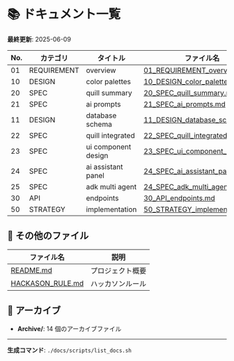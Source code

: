 # 📚 ドキュメント一覧

**最終更新**: 2025-06-09

| No. | カテゴリ | タイトル | ファイル名 |
|-----|----------|----------|-----------|
| 01 | REQUIREMENT | overview | [01_REQUIREMENT_overview.md](docs/01_REQUIREMENT_overview.md) |
| 10 | DESIGN | color palettes | [10_DESIGN_color_palettes.md](docs/10_DESIGN_color_palettes.md) |
| 20 | SPEC | quill summary | [20_SPEC_quill_summary.md](docs/20_SPEC_quill_summary.md) |
| 21 | SPEC | ai prompts | [21_SPEC_ai_prompts.md](docs/21_SPEC_ai_prompts.md) |
| 11 | DESIGN | database schema | [11_DESIGN_database_schema.md](docs/11_DESIGN_database_schema.md) |
| 22 | SPEC | quill integrated | [22_SPEC_quill_integrated.md](docs/22_SPEC_quill_integrated.md) |
| 23 | SPEC | ui component design | [23_SPEC_ui_component_design.md](docs/23_SPEC_ui_component_design.md) |
| 24 | SPEC | ai assistant panel | [24_SPEC_ai_assistant_panel.md](docs/24_SPEC_ai_assistant_panel.md) |
| 25 | SPEC | adk multi agent | [24_SPEC_adk_multi_agent.md](docs/24_SPEC_adk_multi_agent.md) |
| 30 | API | endpoints | [30_API_endpoints.md](docs/30_API_endpoints.md) |
| 50 | STRATEGY | implementation | [50_STRATEGY_implementation.md](docs/50_STRATEGY_implementation.md) |

## 📁 その他のファイル

| ファイル名 | 説明 |
|-----------|------|
| [README.md](docs/README.md) | プロジェクト概要 |
| [HACKASON_RULE.md](docs/HACKASON_RULE.md) | ハッカソンルール |

## 📂 アーカイブ

- **Archive/**: 14 個のアーカイブファイル

---
**生成コマンド**: `./docs/scripts/list_docs.sh`
